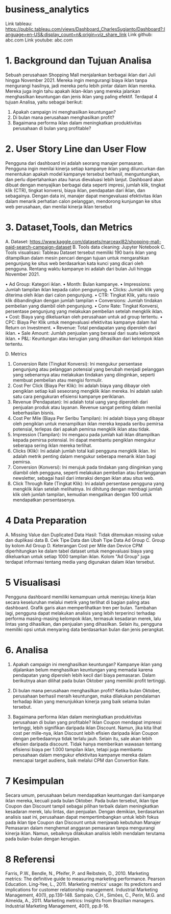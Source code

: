 # business_analytics
Link tableau: https://public.tableau.com/views/Dashboard_CharlesSugianto/Dashboard?:language=en-US&:display_count=n&:origin=viz_share_link
Link github: abc.com
Link youtube: abc.com
# 1. Background dan Tujuan Analisa
Sebuah perusahaan Shopping Mall menjalankan berbagai iklan dari Juli hingga November 2021. Mereka ingin mengurangi biaya iklan tanpa mengurangi hasilnya, jadi mereka perlu lebih pintar dalam iklan mereka. Mereka juga ingin tahu apakah iklan-iklan yang mereka jalankan menghasilkan keuntungan dan jenis iklan yang paling efektif. Terdapat 4 tujuan Analisa, yaitu sebagai berikut:
1.	Apakah campaign ini menghasilkan keuntungan?
2.	Di bulan mana perusahaan menghasilkan profit?
3.	Bagaimana performa iklan dalam meningkatkan produktivitas perusahaan di bulan yang profitable?

# 2. User Story Line dan User Flow
Pengguna dari dashboard ini adalah seorang manajer pemasaran. Pengguna ingin menilai kinerja setiap kampanye iklan yang diluncurkan dan menentukan apakah model kampanye tersebut berhasil, menguntungkan, dan perlu dipertahankan atau harus dievaluasi lebih lanjut.
Dashboard akan dibuat dengan menyajikan berbagai data seperti impresi, jumlah klik, tingkat klik (CTR), tingkat konversi, biaya iklan, pendapatan dari iklan, dan sebagainya. Dengan data ini, manajer dapat mengevaluasi efektivitas iklan dalam menarik perhatian calon pelanggan, mendorong kunjungan ke situs web perusahaan, dan menilai kinerja iklan tersebut
 
# 3. Dataset,Tools, dan Metrics
A.	Dataset: https://www.kaggle.com/datasets/marceaxl82/shopping-mall-paid-search-campaign-dataset
B.	Tools data cleaning: Jupyter Notebook
C.	Tools visualisasi: Tableau
Dataset tersebut memiliki 190 baris iklan yang ditampilkan dalam mesin pencari dengan tujuan untuk mengarahkan pengunjung ke situs web berdasarkan kata kunci yang dicari oleh pengguna. Rentang waktu kampanye ini adalah dari bulan Juli hingga November 2021. 

•	Ad Group: Kategori iklan.
•	Month: Bulan kampanye.
•	Impressions: Jumlah tampilan iklan kepada calon pengunjung.
•	Clicks: Jumlah klik yang diterima oleh iklan dari calon pengunjung.
•	CTR: Tingkat Klik, yaitu rasio klik dibandingkan dengan jumlah tampilan 
•	Conversions: Jumlah tindakan pembelian yang diambil oleh pengunjung.
•	Conv Rate: Tingkat Konversi, persentase pengunjung yang melakukan pembelian setelah mengklik iklan.
•	Cost: Biaya yang dikeluarkan oleh perusahaan untuk ad group tertentu.
•	CPC: Biaya Per Klik untuk mengevaluasi efektivitas kampanye dalam hal Return on Investment.
•	Revenue: Total pendapatan yang diperoleh dari iklan.
•	Sale Amount: Jumlah penjualan yang berasal dari suatu kelompok iklan.
•	P&L: Keuntungan atau kerugian yang dihasilkan dari kelompok iklan tertentu.

D.	Metrics
1.	Conversion Rate (Tingkat Konversi): Ini mengukur persentase pengunjung atau pelanggan potensial yang berubah menjadi pelanggan yang sebenarnya atau melakukan tindakan yang diinginkan, seperti membuat pembelian atau mengisi formulir.
2.	Cost Per Click (Biaya Per Klik): Ini adalah biaya yang dibayar oleh pengiklan setiap kali seseorang mengklik iklan mereka. Ini adalah salah satu cara pengukuran efisiensi kampanye periklanan.
3.	Revenue (Pendapatan): Ini adalah total uang yang diperoleh dari penjualan produk atau layanan. Revenue sangat penting dalam menilai keberhasilan bisnis.
4.	Cost Per Mile (Biaya Per Seribu Tampilan): Ini adalah biaya yang dibayar oleh pengiklan untuk menampilkan iklan mereka kepada seribu pemirsa potensial, terlepas dari apakah pemirsa mengklik iklan atau tidak.
5.	Impression (Tampilan): Ini mengacu pada jumlah kali iklan ditampilkan kepada pemirsa potensial. Ini dapat membantu pengiklan mengukur seberapa sering iklan mereka terlihat.
6.	Clicks (Klik): Ini adalah jumlah total kali pengguna mengklik iklan. Ini adalah metrik penting dalam mengukur seberapa menarik iklan bagi pemirsa.
7.	Conversion (Konversi): Ini merujuk pada tindakan yang diinginkan yang diambil oleh pengguna, seperti melakukan pembelian atau berlangganan newsletter, sebagai hasil dari interaksi dengan iklan atau situs web.
8.	Click Through Rate (Tingkat Klik): Ini adalah persentase pengguna yang mengklik iklan setelah melihatnya. Ini dihitung dengan membagi jumlah klik oleh jumlah tampilan, kemudian mengalikan dengan 100 untuk mendapatkan persentasenya.

# 4	Data Preparation
A.	Missing Value dan Duplicated Data
Hasil: Tidak ditemukan missing value dan duplikasi data
B.	Cek Tipe Data dan Ubah Tipe Data Ad Group
C.	 Group by kolom Ad Group
D.	Keterangan Cost per Mile dan Device
CPM diperhitungkan ke dalam tabel dataset untuk mengevaluasi biaya yang dikeluarkan untuk setiap 1000 tampilan iklan. Kolom "Ad Group" juga terdapat informasi tentang media yang digunakan dalam iklan tersebut.

# 5 Visualisasi
Pengguna dashboard memiliki kemampuan untuk meninjau kinerja iklan secara keseluruhan melalui metrik yang terlihat di bagian paling atas dashboard. Grafik garis akan memperlihatkan tren per bulan. Tambahan lagi, pengguna dapat melakukan analisis yang lebih terperinci terhadap performa masing-masing kelompok iklan, termasuk kesadaran merek, lalu lintas yang dihasilkan, dan penjualan yang dihasilkan. Selain itu, pengguna memiliki opsi untuk menyaring data berdasarkan bulan dan jenis perangkat.
 
# 6. Analisa
1.	Apakah campaign ini menghasilkan keuntungan?
Kampanye iklan yang dijalankan belum menghasilkan keuntungan yang memadai karena pendapatan yang diperoleh lebih kecil dari biaya pemasaran. Dalam berikutnya akan dilihat pada bulan Oktober yang memiliki profit tertinggi.

2.	Di bulan mana perusahaan menghasilkan profit?
Ketika bulan Oktober, perusahaan berhasil meraih keuntungan, maka dilakukan pendalaman terhadap iklan yang menunjukkan kinerja yang baik selama bulan tersebut.

3.	Bagaimana performa iklan dalam meningkatkan produktivitas perusahaan di bulan yang profitable?
Iklan Coupon mendapat impressi tertinggi, lebih signifikan daripada iklan Discount. Namun, jika kita lihat cost per mille-nya, iklan Discount lebih efisien daripada iklan Coupon dengan perbedaannya tidak terlalu jauh. Selain itu, sale akan lebih efesien daripada discount. Tidak hanya memberikan wawasan tentang efisiensi biaya per 1.000 tampilan iklan, tetapi juga membantu perusahaan dalam mengukur efektivitas kampanye mereka dalam mencapai target audiens, baik melalui CPM dan Convertion Rate.

# 7 Kesimpulan
Secara umum, perusahaan belum mendapatkan keuntungan dari kampanye iklan mereka, kecuali pada bulan Oktober. Pada bulan tersebut, iklan tipe Coupon dan Discount tampil sebagai pilihan terbaik dalam meningkatkan kesadaran merek, lalu lintas, dan penjualan. Dengan demikian, berdasarkan analisis saat ini, perusahaan dapat mempertimbangkan untuk lebih fokus pada iklan tipe Coupon dan Discount untuk menjawab kebutuhan Manajer Pemasaran dalam menghemat anggaran pemasaran tanpa mengurangi kinerja iklan. Namun, sebaiknya dilakukan analisis lebih mendalam terutama pada bulan-bulan dengan kerugian.

# 8 Referensi
Farris, P.W., Bendle, N., Pfeifer, P. and Reibstein, D., 2010. Marketing metrics: The definitive guide to measuring marketing performance. Pearson Education.
Ling-Yee, L., 2011. Marketing metrics' usage: Its predictors and implications for customer relationship management. Industrial Marketing Management, 40(1), pp.139-148.
Sampaio, C.H., Simões, C., Perin, M.G. and Almeida, A., 2011. Marketing metrics: Insights from Brazilian managers. Industrial Marketing Management, 40(1), pp.8-16.
